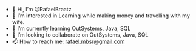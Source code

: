 - 👋 Hi, I’m @RafaelBraatz
- 👀 I’m interested in Learning while making money and travelling with my wife.
- 🌱 I’m currently learning OutSystems, Java, SQL
- 💞️ I’m looking to collaborate on OutSystems, Java, SQL
- 📫 How to reach me: rafael.mbsr@gmail.com

<!---
RafaelBraatz/RafaelBraatz is a ✨ special ✨ repository because its `README.md` (this file) appears on your GitHub profile.
You can click the Preview link to take a look at your changes.
--->
